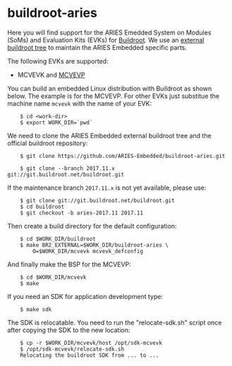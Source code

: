 # buildroot-aries

Here you will find support for the ARIES Emedded System on Modules
(SoMs) and Evaluation Kits (EVKs) for [Buildroot][1]. We use an [external
buildroot tree][2] to maintain the ARIES Embedded specific parts.

The following EVKs are supported:

 * MCVEVK and [MCVEVP][3]

You can build an embedded Linux distribution with Buildroot as shown
below. The example is for the MCVEVP. For other EVKs just substitue the
machine name `mcvevk` with the name of your EVK:

        $ cd <work-dir>
        $ export WORK_DIR=`pwd`

We need to clone the ARIES Embedded external buildroot tree and the
official buildroot repository:

        $ git clone https://github.com/ARIES-Embedded/buildroot-aries.git

        $ git clone --branch 2017.11.x git://git.buildroot.net/buildroot.git

If the maintenance branch `2017.11.x` is not yet available, please use:

        $ git clone git://git.buildroot.net/buildroot.git
        $ cd buildroot
        $ git checkout -b aries-2017.11 2017.11

Then create a build directory for the default configuration:

        $ cd $WORK_DIR/buildroot
        $ make BR2_EXTERNAL=$WORK_DIR/buildroot-aries \
            O=$WORK_DIR/mcvevk mcvevk_defconfig

And finally make the BSP for the MCVEVP:

        $ cd $WORK_DIR/mcvevk
        $ make

If you need an SDK for application development type:

        $ make sdk

The SDK is relocatable. You need to run the "relocate-sdk.sh" script
once after copying the SDK to the new location:

        $ cp -r $WORK_DIR/mcvevk/host /opt/sdk-mcvevk
        $ /opt/sdk-mcvevk/relocate-sdk.sh
        Relocating the buildroot SDK from ... to ...


[1]: https://buildroot.org
[2]: https://buildroot.org/downloads/manual/manual.html#outside-br-custom
[3]: board/mcvevk/readme.txt
